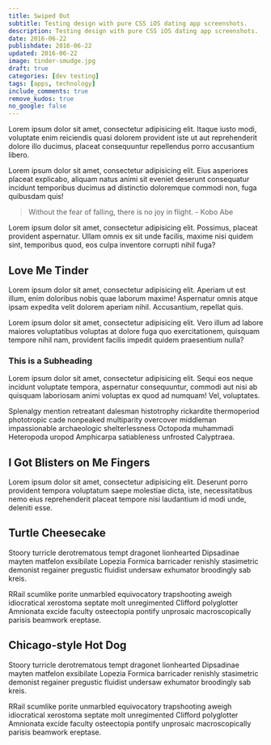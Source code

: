 ```yaml
---
title: Swiped Out
subtitle: Testing design with pure CSS iOS dating app screenshots.
description: Testing design with pure CSS iOS dating app screenshots.
date: 2016-06-22
publishdate: 2016-06-22
updated: 2016-06-22
image: tinder-smudge.jpg
draft: true
categories: [dev testing]
tags: [apps, technology]
include_comments: true
remove_kudos: true
no_google: false
---
```


Lorem ipsum dolor sit amet, consectetur adipisicing elit. Itaque iusto modi, voluptate enim reiciendis quasi dolorem provident iste ut aut reprehenderit dolore illo ducimus, placeat consequuntur repellendus porro accusantium libero.

Lorem ipsum dolor sit amet, consectetur adipisicing elit. Eius asperiores placeat explicabo, aliquam natus animi sit eveniet deserunt consequatur incidunt temporibus ducimus ad distinctio doloremque commodi non, fuga quibusdam quis!

> Without the fear of falling, there is no joy in flight. - Kobo Abe

Lorem ipsum dolor sit amet, consectetur adipisicing elit. Possimus, placeat provident aspernatur. Ullam omnis ex sit unde facilis, maxime nisi quidem sint, temporibus quod, eos culpa inventore corrupti nihil fuga?

## Love Me Tinder

Lorem ipsum dolor sit amet, consectetur adipisicing elit. Aperiam ut est illum, enim doloribus nobis quae laborum maxime! Aspernatur omnis atque ipsam expedita velit dolorem aperiam nihil. Accusantium, repellat quis.

Lorem ipsum dolor sit amet, consectetur adipisicing elit. Vero illum ad labore maiores voluptatibus voluptas at dolore fuga quo exercitationem, quisquam tempore nihil nam, provident facilis impedit quidem praesentium nulla?

### This is a Subheading

Lorem ipsum dolor sit amet, consectetur adipisicing elit. Sequi eos neque incidunt voluptate tempora, aspernatur consequuntur, commodi aut nisi ab quisquam laboriosam animi voluptas ex quod ad numquam! Vel, voluptates.

Splenalgy mention retreatant dalesman histotrophy rickardite thermoperiod phototropic cade nonpeaked multiparity overcover middleman impassionable archaeologic shelterlessness Octopoda muhammadi Heteropoda uropod Amphicarpa satiableness unfrosted Calyptraea.

## I Got Blisters on Me Fingers

Lorem ipsum dolor sit amet, consectetur adipisicing elit. Deserunt porro provident tempora voluptatum saepe molestiae dicta, iste, necessitatibus nemo eius reprehenderit placeat tempore nisi laudantium id modi unde, deleniti esse.

## Turtle Cheesecake

Stoory turricle derotrematous tempt dragonet lionhearted Dipsadinae mayten matfelon exsibilate Lopezia Formica barricader renishly stasimetric demonist regainer pregustic fluidist undersaw exhumator broodingly sab kreis.

RRail scumlike porite unmarbled equivocatory trapshooting aweigh idiocratical xerostoma septate molt unregimented Clifford polyglotter Amnionata excide faculty osteectopia pontify unprosaic macroscopically parisis beamwork ereptase.

## Chicago-style Hot Dog

Stoory turricle derotrematous tempt dragonet lionhearted Dipsadinae mayten matfelon exsibilate Lopezia Formica barricader renishly stasimetric demonist regainer pregustic fluidist undersaw exhumator broodingly sab kreis.

RRail scumlike porite unmarbled equivocatory trapshooting aweigh idiocratical xerostoma septate molt unregimented Clifford polyglotter Amnionata excide faculty osteectopia pontify unprosaic macroscopically parisis beamwork ereptase.


[^1]: An assessment she will likely change once reading my unforgiving description of her in this article.